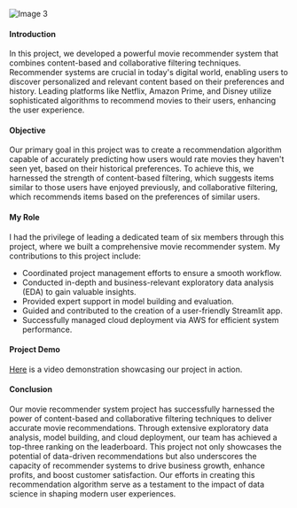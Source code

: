 ![Image 3](image/hybrid.jpg)

#### Introduction

In this project, we developed a powerful movie recommender system that combines content-based and collaborative filtering techniques. Recommender systems are crucial in today's digital world, enabling users to discover personalized and relevant content based on their preferences and history. Leading platforms like Netflix, Amazon Prime, and Disney utilize sophisticated algorithms to recommend movies to their users, enhancing the user experience.

#### Objective

Our primary goal in this project was to create a recommendation algorithm capable of accurately predicting how users would rate movies they haven't seen yet, based on their historical preferences. To achieve this, we harnessed the strength of content-based filtering, which suggests items similar to those users have enjoyed previously, and collaborative filtering, which recommends items based on the preferences of similar users.

#### My Role

I had the privilege of leading a dedicated team of six members through this project, where we built a comprehensive movie recommender system. My contributions to this project include:

- Coordinated project management efforts to ensure a smooth workflow.
- Conducted in-depth and business-relevant exploratory data analysis (EDA) to gain valuable insights.
- Provided expert support in model building and evaluation.
- Guided and contributed to the creation of a user-friendly Streamlit app.
- Successfully managed cloud deployment via AWS for efficient system performance.

#### Project Demo

[Here](https://youtu.be/UC4SEovMxpQ?si=y2_RpbGYaO-iTjpC) is a video demonstration showcasing our project in action.

#### Conclusion

Our movie recommender system project has successfully harnessed the power of content-based and collaborative filtering techniques to deliver accurate movie recommendations. Through extensive exploratory data analysis, model building, and cloud deployment, our team has achieved a top-three ranking on the leaderboard. This project not only showcases the potential of data-driven recommendations but also underscores the capacity of recommender systems to drive business growth, enhance profits, and boost customer satisfaction. Our efforts in creating this recommendation algorithm serve as a testament to the impact of data science in shaping modern user experiences.

